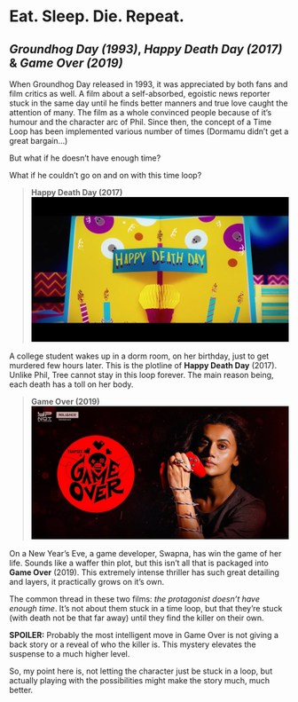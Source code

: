 
Eat. Sleep. Die. Repeat.
=
## *Groundhog Day (1993)*, *Happy Death Day (2017)* & *Game Over (2019)*

When Groundhog Day released in 1993, it was appreciated by both fans and film critics as well. A film about a self-absorbed, egoistic news reporter stuck in the same day until he finds better manners and true love caught the attention of many. The film as a whole convinced people because of it’s humour and the character arc of Phil. Since then, the concept of a Time Loop has been implemented various number of times (Dormamu didn’t get a great bargain…)

But what if he doesn’t have enough time?

What if he couldn’t go on and on with this time loop?

>**Happy Death Day (2017)**
![](https://raw.githubusercontent.com/datmemerboi/A-Little-About-Cinema/master/Posters/Happy%20Death%20Day%20(2017).png)

A college student wakes up in a dorm room, on her birthday, just to get murdered few hours later. This is the plotline of **Happy Death Day** (2017). Unlike Phil, Tree cannot stay in this loop forever. The main reason being, each death has a toll on her body.

> **Game Over (2019)**
![](https://raw.githubusercontent.com/datmemerboi/A-Little-About-Cinema/master/Posters/Game%20Over%20(2019).jpg)

On a New Year’s Eve, a game developer, Swapna, has win the game of her life. Sounds like a waffer thin plot, but this isn’t all that is packaged into **Game Over** (2019). This extremely intense thriller has such great detailing and layers, it practically grows on it’s own.


The common thread in these two films: _the protagonist doesn’t have enough time_. It’s not about them stuck in a time loop, but that they’re stuck (with death not be that far away) until they find the killer on their own.

**SPOILER:** Probably the most intelligent move in Game Over is not giving a back story or a reveal of who the killer is. This mystery elevates the suspense to a much higher level.

So, my point here is, not letting the character just be stuck in a loop, but actually playing with the possibilities might make the story much, much better.